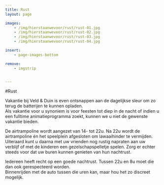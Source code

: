 ```yaml
---
title: Rust
layout: page

images:
    - /img/hierstaanwevoor/rust/rust-01.jpg
    - /img/hierstaanwevoor/rust/rust-02.jpg
    - /img/hierstaanwevoor/rust/rust-03.jpg
    - /img/hierstaanwevoor/rust/rust-04.jpg

insert:
    - page-images-bottom

remove:
    - imgstrip
    

---
```



#Rust


Vakantie bij Veld & Duin is even ontsnappen aan de dagelijkse sleur om zo terug de batterijen te kunnen opladen.<br>
Als vakantie voor u synoniem is voor feesten tot diep in de nacht of indien u een fulltime animatieprogramma zoekt, kunnen we u niet de gewenste vakantie bieden.

De airtrampoline wordt aangezet van 14- tot 22u. Na 22u wordt de airtrampoline én het speelplein afgesloten om lawaaihinder te vermijden.<br>
Uiteraard kunt u daarna met uw vrienden nog rustig napraten aan uw verblijf of met de kinderen een gezelschapspelletje spelen. Zorg er echter steeds voor dat uw buren kunnen genieten van hun nachtrust.

Iedereen heeft recht op een goede nachtrust. Tussen 22u en 8u moet die dan ook gerespecteerd worden.<br>
Binnenrijden met de auto tussen die uren kan, maar hou het zo discreet mogelijk.
